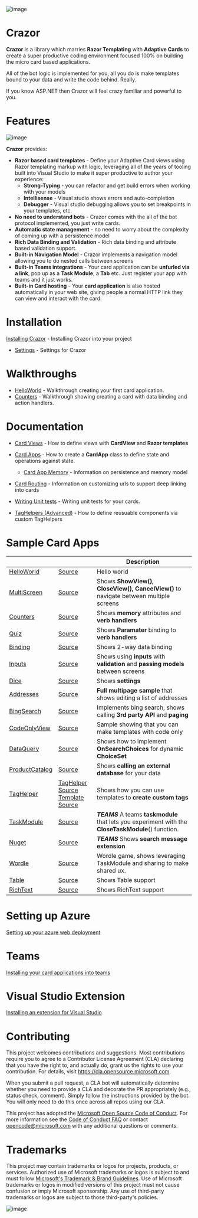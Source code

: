 

![image](https://user-images.githubusercontent.com/17789481/197238565-e3f895d0-6def-4d41-aba2-721d5432b1ef.png)


# Crazor
**Crazor** is a library which marries **Razor Templating** with **Adaptive Cards** to create a super productive 
coding environment focused 100% on building the micro card based applications.

All of the bot logic is implemented for you, all you do is make templates bound to your data and write
the code behind.  Really. 

If you know ASP.NET then Crazor will feel crazy familiar and powerful to you.

# Features

![image](https://user-images.githubusercontent.com/17789481/199912880-bc35becb-9469-4470-9253-612cdf1a9d53.png)

**Crazor** provides:

* **Razor based card templates** - Define your Adaptive Card views using Razor templating markup with logic, leveraging all of the years of tooling built into Visual Studio to make it super productive to author your experience:
  * **Strong-Typing** - you can refactor and get build errors when working with your models
  * **Intellisense** - Visual studio shows errors and auto-completion
  * **Debugger** - Visual studio debugging allows you to set breakpoints in your templates, etc.
* **No need to understand bots** - Crazor comes with the all of the bot protocol implemented, you just write cards.
* **Automatic state management** - no need to worry about the complexity of coming up with a persistence model
* **Rich Data Binding and Validation** - Rich data binding and attribute based validation support.
* **Built-in Navigation Model** - Crazor implements a navigation model allowing you to do nested calls between screens 
* **Built-in Teams integrations** - Your card application can be **unfurled via a link**, pop up as a **Task Module**, a **Tab** etc. Just register your app with teams and it just works.
* **Built-in Card hosting** - Your **card application** is also hosted automatically in your web site, giving people a normal HTTP link they can view and interact with the card.

# Installation

[Installing Crazor](docs/Install.md) - Installing Crazor into your project

* [Settings](docs/Settings.md) - Settings for Crazor

# Walkthroughs

* [HelloWorld](docs/HelloWorldWalkthrough.md) - Walkthrough creating your first card application.
* [Counters](docs/CountersWalkthrough.md) - Walkthrough showing creating a card with data binding and action handlers.

# Documentation

* [Card Views](docs/CardView.md) - How to define views with **CardView** and **Razor templates**
* [Card Apps](docs/CardApp.md) - How to create a **CardApp** class to define state and operations against state.
  * [Card App Memory](docs/Memory.md) - Information on persistence and memory model

* [Card Routing](docs/RoutingCards.md) - Information on customizing urls to support deep linking into cards
* [Writing Unit tests](docs/UnitTests.md) - Writing unit tests for your cards.
* [TagHelpers (Advanced)](docs/TagHelpers.md) - How to define reusuable components via custom TagHelpers

# Sample Card Apps
| | |Description|
|---|---|---|
|[HelloWorld](https://crazordemobot.azurewebsites.net/Cards/HelloWorld) | [Source](https://github.com/microsoft/crazor/tree/main/source/samples/CrazorDemoBot/Cards/HelloWorld)| Hello world |
|[MultiScreen](https://crazordemobot.azurewebsites.net/Cards/MultiScreen) | [Source](https://github.com/microsoft/crazor/tree/main/source/samples/CrazorDemoBot/Cards/MultiScreen)| Shows **ShowView(),** **CloseView(),** **CancelView()** to navigate between multiple screens |
|[Counters](https://crazordemobot.azurewebsites.net/Cards/Counters) | [Source](https://github.com/microsoft/crazor/tree/main/source/samples/CrazorDemoBot/Cards/Counters)| Shows **memory** attributes and **verb handlers** |
|[Quiz](https://crazordemobot.azurewebsites.net/Cards/Quiz) | [Source](https://github.com/microsoft/crazor/tree/main/source/samples/CrazorDemoBot/Cards/Quiz)| Shows **Paramater** binding to **verb handlers** |
|[Binding](https://crazordemobot.azurewebsites.net/Cards/Binding) | [Source](https://github.com/microsoft/crazor/tree/main/source/samples/CrazorDemoBot/Cards/Binding)| Shows 2-way data binding |
|[Inputs](https://crazordemobot.azurewebsites.net/Cards/Inputs) | [Source](https://github.com/microsoft/crazor/tree/main/source/samples/CrazorDemoBot/Cards/Inputs)| Shows using **inputs** with **validation** and **passing models** between screens |
|[Dice](https://crazordemobot.azurewebsites.net/Cards/Dice) | [Source](https://github.com/microsoft/crazor/tree/main/source/samples/CrazorDemoBot/Cards/Dice)| Shows **settings** |
|[Addresses](https://crazordemobot.azurewebsites.net/Cards/Addresses) | [Source](https://github.com/microsoft/crazor/tree/main/source/samples/CrazorDemoBot/Cards/Addresses)| **Full multipage sample** that shows editing a list of addresses |
|[BingSearch](https://crazordemobot.azurewebsites.net/Cards/BingSearch) | [Source](https://github.com/microsoft/crazor/tree/main/source/samples/CrazorDemoBot/Cards/BingSearch)| Implements bing search, shows calling **3rd party API** and **paging** |
|[CodeOnlyView](https://crazordemobot.azurewebsites.net/Cards/CodeOnlyView) | [Source](https://github.com/microsoft/crazor/tree/main/source/samples/CrazorDemoBot/Cards/CodeOnlyView)| Sample showing that you can make templates with code only |
|[DataQuery](https://crazordemobot.azurewebsites.net/Cards/DataQuery) | [Source](https://github.com/microsoft/crazor/tree/main/source/samples/CrazorDemoBot/Cards/DataQuery)| Shows how to implement **OnSearchChoices** for dynamic **ChoiceSet** |
|[ProductCatalog](https://crazordemobot.azurewebsites.net/Cards/ProductCatalog) | [Source](https://github.com/microsoft/crazor/tree/main/source/samples/CrazorDemoBot/Cards/ProductCatalog)| Shows **calling an external database** for your data |
|[TagHelper](https://crazordemobot.azurewebsites.net/Cards/TagHelper) | [TagHelper Source](https://github.com/microsoft/crazor/tree/main/source/samples/CrazorDemoBot/TagHelpers)<br />[Template Source](https://github.com/microsoft/crazor/tree/main/source/samples/CrazorDemoBot/Cards/TagHelper) | Shows how you can use templates to **create custom tags** |
|[TaskModule](https://crazordemobot.azurewebsites.net/Cards/TaskModule) | [Source](https://github.com/microsoft/crazor/tree/main/source/samples/CrazorDemoBot/Cards/TaskModule) | ***TEAMS*** A teams **taskmodule** that lets you experiment with the **CloseTaskModule**() function. |
|[Nuget](https://crazordemobot.azurewebsites.net/Cards/Nuget) | [Source](https://github.com/microsoft/crazor/tree/main/source/samples/CrazorDemoBot/Cards/Nuget)| ***TEAMS*** Shows **search message extension** |
|[Wordle](https://crazordemobot.azurewebsites.net/Cards/Wordle) | [Source](https://github.com/microsoft/crazor/tree/main/source/samples/CrazorDemoBot/Cards/Wordle)| Wordle game, shows leveraging TaskModule and sharing to make shared ux. |
|[Table](https://crazordemobot.azurewebsites.net/Cards/Table) | [Source](https://github.com/microsoft/crazor/tree/main/source/samples/CrazorDemoBot/Cards/Table)| Shows Table support |
|[RichText](https://crazordemobot.azurewebsites.net/Cards/RichText) | [Source](https://github.com/microsoft/crazor/tree/main/source/samples/CrazorDemoBot/Cards/RichText)| Shows RichText support |

# Setting up Azure

[Setting up your azure web deployment](docs/Deployment.md)  

# Teams

[Installing your card applications into teams](docs/Teams.md) 

# Visual Studio Extension 

[Installing an extension for Visual Studio](docs/VSIX.md) 

# Contributing

This project welcomes contributions and suggestions.  Most contributions require you to agree to a
Contributor License Agreement (CLA) declaring that you have the right to, and actually do, grant us
the rights to use your contribution. For details, visit https://cla.opensource.microsoft.com.

When you submit a pull request, a CLA bot will automatically determine whether you need to provide
a CLA and decorate the PR appropriately (e.g., status check, comment). Simply follow the instructions
provided by the bot. You will only need to do this once across all repos using our CLA.

This project has adopted the [Microsoft Open Source Code of Conduct](https://opensource.microsoft.com/codeofconduct/).
For more information see the [Code of Conduct FAQ](https://opensource.microsoft.com/codeofconduct/faq/) or
contact [opencode@microsoft.com](mailto:opencode@microsoft.com) with any additional questions or comments.

# Trademarks

This project may contain trademarks or logos for projects, products, or services. Authorized use of Microsoft 
trademarks or logos is subject to and must follow 
[Microsoft's Trademark & Brand Guidelines](https://www.microsoft.com/en-us/legal/intellectualproperty/trademarks/usage/general).
Use of Microsoft trademarks or logos in modified versions of this project must not cause confusion or imply Microsoft sponsorship.
Any use of third-party trademarks or logos are subject to those third-party's policies.

![image](https://user-images.githubusercontent.com/17789481/197365048-6a74c3d5-85cd-4c04-a07a-eef2a46e0ddf.png)
